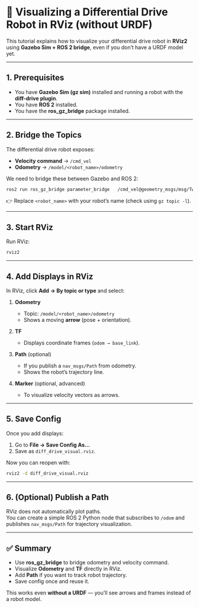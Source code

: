 # 🚀 Visualizing a Differential Drive Robot in RViz (without URDF)

This tutorial explains how to visualize your differential drive robot in **RViz2** using **Gazebo Sim + ROS 2 bridge**, even if you don’t have a URDF model yet.  

---

## 1. Prerequisites
- You have **Gazebo Sim (gz sim)** installed and running a robot with the **diff-drive plugin**.  
- You have **ROS 2** installed.  
- You have the **ros_gz_bridge** package installed.  

---

## 2. Bridge the Topics
The differential drive robot exposes:
- **Velocity command** → `/cmd_vel`
- **Odometry** → `/model/<robot_name>/odometry`

We need to bridge these between Gazebo and ROS 2:

```bash
ros2 run ros_gz_bridge parameter_bridge   /cmd_vel@geometry_msgs/msg/Twist@gz.msgs.Twist   /model/<robot_name>/odometry@gz.msgs.Odometry@nav_msgs/msg/Odometry
```

👉 Replace `<robot_name>` with your robot’s name (check using `gz topic -l`).  

---

## 3. Start RViz
Run RViz:
```bash
rviz2
```

---

## 4. Add Displays in RViz

In RViz, click **Add → By topic or type** and select:

1. **Odometry**  
   - Topic: `/model/<robot_name>/odometry`  
   - Shows a moving **arrow** (pose + orientation).  

2. **TF**  
   - Displays coordinate frames (`odom → base_link`).  

3. **Path** (optional)  
   - If you publish a `nav_msgs/Path` from odometry.  
   - Shows the robot’s trajectory line.  

4. **Marker** (optional, advanced)  
   - To visualize velocity vectors as arrows.  

---

## 5. Save Config
Once you add displays:
1. Go to **File → Save Config As…**  
2. Save as `diff_drive_visual.rviz`.  

Now you can reopen with:
```bash
rviz2 -d diff_drive_visual.rviz
```

---

## 6. (Optional) Publish a Path
RViz does not automatically plot paths.  
You can create a simple ROS 2 Python node that subscribes to `/odom` and publishes `nav_msgs/Path` for trajectory visualization.

---

## ✅ Summary
- Use **ros_gz_bridge** to bridge odometry and velocity command.  
- Visualize **Odometry** and **TF** directly in RViz.  
- Add **Path** if you want to track robot trajectory.  
- Save config once and reuse it.  

This works even **without a URDF** — you’ll see arrows and frames instead of a robot model.  
